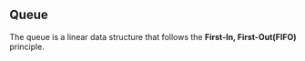 ## Queue ##
The queue is a linear data structure that follows the **First-In, First-Out(FIFO)** principle.
